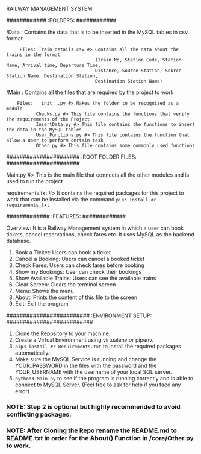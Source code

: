 RAILWAY MANAGEMENT SYSTEM

############
:FOLDERS:
############

/Data : Contains the data that is to be inserted in the MySQL tables in csv format
         
         Files: Train_details.csv #> Contains all the data about the trains in the format 
                                     (Train No, Station Code, Station Name, Arrival time, Departure Time, 
                                     Distance, Source Station, Source Station Name, Destination Station, 
                                     Destination Station Name)

/Main : Contains all the files that are required by the project to work

        Files: __init__.py #> Makes the folder to be recognized as a module
               Checks.py #> This file contains the functions that verify the requirements of the Project
               InsertData.py #> This file contains the functions to insert the data in the MySQL tables
               User_Functions.py #> This file contains the function that allow a user to perform certain task
               Other.py #> This file contains some commonly used functions

######################
:ROOT FOLDER FILES:
######################

Main.py #> This is the main file that connects all the other modules and is used to run the project

requirements.txt #> It contains the required packages for this project to work that can be installed via the command
                    `pip3 install #r requirements.txt`

#############
:FEATURES:
#############

Overview: It is a Railway Management system in which a user can book tickets, cancel reservations,
          check fares etc. It uses MySQL as the backend database.

1. Book a Ticket: Users can book a ticket
2. Cancel a Booking: Users can cancel a booked ticket
3. Check Fares: Users can check fares before booking
4. Show my Bookings: User can check their bookings
5. Show Available Trains: Users can see the available trains 
6. Clear Screen: Clears the terminal screen
7. Menu: Shows the menu
8. About: Prints the content of this file to the screen
9. Exit: Exit the program

#########################
:ENVIRONMENT SETUP:
##########################

1. Clone the Repository to your machine.
2. Create a Virtual Environment using virtualenv or pipenv.
3. `pip3 install #r Requirements.txt` to install the required packages automatically.
4. Make sure the MySQL Service is running and change the YOUR_PASSWORD in the files with the password and the YOUR_USERNAME with the username of your local SQL server.
5. `python3 Main.py` to see if the program is running correctly and is able to connect to MySQL Server. (Feel free to ask for help if you face any error)

### NOTE: Step 2 is optional but highly recommended to avoid conflicting packages.
### NOTE: After Cloning the Repo rename the README.md to README.txt in order for the About() Function in /core/Other.py to work.
